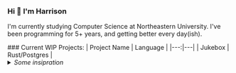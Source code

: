 ### Hi 👋 I'm Harrison

I'm currently studying Computer Science at Northeastern University. I've been programming for 5+ years, and getting better every day(ish).

<!--->

### Current WIP Projects:
| Project Name | Language |
|---:|---|
| Jukebox | Rust/Postgres |

<!--->
  
<details>
<summary><i>Some insipration</i></summary>
  <br />
  
  > To be or not to be.
  
  — Shakespeare
  
  > To do is to be.
  
  — Nietzsche
  
  > To be is to do.
  
  — Sartre
  
  > Do be do be do.
  
  — Sinatra
</details>
<!--
**harrison-e/harrison-e** is a ✨ _special_ ✨ repository because its `README.md` (this file) appears on your GitHub profile.

Here are some ideas to get you started:

- 🔭 I’m currently working on ...
- 🌱 I’m currently learning ...
- 👯 I’m looking to collaborate on ...
- 🤔 I’m looking for help with ...
- 💬 Ask me about ...
- 📫 How to reach me: ...
- 😄 Pronouns: ...
- ⚡ Fun fact: ...
-->
